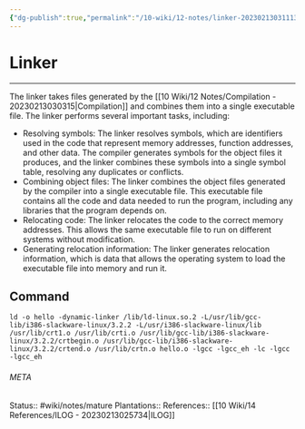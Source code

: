 ```yaml
---
{"dg-publish":true,"permalink":"/10-wiki/12-notes/linker-20230213031113/"}
---
```


# Linker
---
The linker takes files generated by the [[10 Wiki/12 Notes/Compilation - 20230213030315\|Compilation]] and combines them into a single executable file. The linker performs several important tasks, including:
- Resolving symbols: The linker resolves symbols, which are identifiers used in the code that represent memory addresses, function addresses, and other data. The compiler generates symbols for the object files it produces, and the linker combines these symbols into a single symbol table, resolving any duplicates or conflicts.
- Combining object files: The linker combines the object files generated by the compiler into a single executable file. This executable file contains all the code and data needed to run the program, including any libraries that the program depends on.
- Relocating code: The linker relocates the code to the correct memory addresses. This allows the same executable file to run on different systems without modification.
- Generating relocation information: The linker generates relocation information, which is data that allows the operating system to load the executable file into memory and run it.

## Command
```
ld -o hello -dynamic-linker /lib/ld-linux.so.2 -L/usr/lib/gcc-lib/i386-slackware-linux/3.2.2 -L/usr/i386-slackware-linux/lib /usr/lib/crt1.o /usr/lib/crti.o /usr/lib/gcc-lib/i386-slackware-linux/3.2.2/crtbegin.o /usr/lib/gcc-lib/i386-slackware-linux/3.2.2/crtend.o /usr/lib/crtn.o hello.o -lgcc -lgcc_eh -lc -lgcc -lgcc_eh
```



###### META
Status:: #wiki/notes/mature 
Plantations:: 
References:: [[10 Wiki/14 References/ILOG - 20230213025734\|ILOG]]
